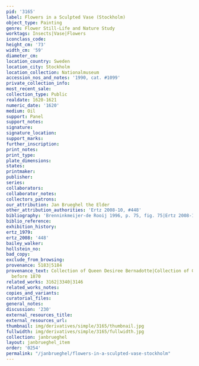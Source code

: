 ```yaml
---
pid: '3165'
label: Flowers in a Sculpted Vase (Stockholm)
object_type: Painting
genre: Flower Still-Life and Nature Study
worktags: Insects|Vase|Flowers
iconclass_code:
height_cm: '73'
width_cm: '59'
diameter_cm:
location_country: Sweden
location_city: Stockholm
location_collection: Nationalmuseum
accession_nos_and_notes: '1990, cat. #1099'
private_collection_info:
most_recent_sale:
collection_type: Public
realdate: 1620-1621
numeric_date: '1620'
medium: Oil
support: Panel
support_notes:
signature:
signature_location:
support_marks:
further_inscription:
print_notes:
print_type:
plate_dimensions:
states:
printmaker:
publisher:
series:
collaborators:
collaborator_notes:
collectors_patrons:
our_attribution: Jan Brueghel the Elder
other_attribution_authorities: 'Ertz 2008-10, #448'
bibliography: 'Brenninkmeijer-de Rooij 1996, p. 75, fig. 75|Ertz 2008-10, cat. #448'
biblio_reference:
exhibition_history:
ertz_1979:
ertz_2008: '448'
bailey_walker:
hollstein_no:
bad_copy:
exclude_from_browsing:
provenance: 5183|5184
provenance_text: Collection of Queen Desiree Bernadotte|Collection of G. F. Almqiust,
  before 1870
related_works: 3162|3340|3146
related_works_notes:
copies_and_variants:
curatorial_files:
general_notes:
discussion: '230'
external_resources_title:
external_resources_url:
thumbnail: img/derivatives/simple/3165/thumbnail.jpg
fullwidth: img/derivatives/simple/3165/fullwidth.jpg
collection: janbrueghel
layout: janbrueghel_item
order: '0254'
permalink: "/janbrueghel/flowers-in-a-sculpted-vase-stockholm"
---
```

